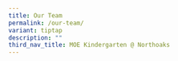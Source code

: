```yaml
---
title: Our Team
permalink: /our-team/
variant: tiptap
description: ""
third_nav_title: MOE Kindergarten @ Northoaks
---
```

